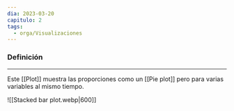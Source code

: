 ```yaml
---
dia: 2023-03-20
capitulo: 2
tags:
  - orga/Visualizaciones
---
```

### Definición
---
Este [[Plot]] muestra las proporciones como un [[Pie plot]] pero para varias variables al mismo tiempo.

![[Stacked bar plot.webp|600]]